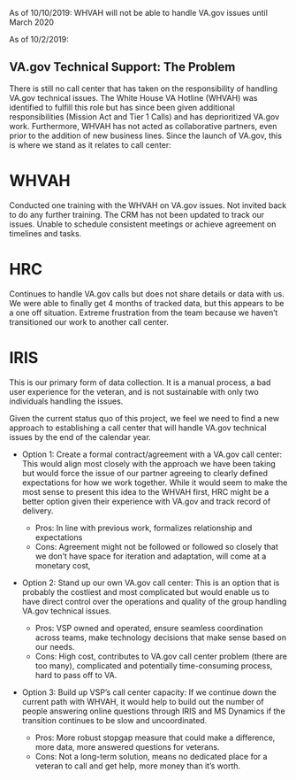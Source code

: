 As of 10/10/2019:
WHVAH will not be able to handle VA.gov issues until March 2020

As of 10/2/2019:
## VA.gov Technical Support: The Problem
There is still no call center that has taken on the responsibility of handling VA.gov technical issues. The White House VA Hotline (WHVAH) was identified to fulfill this role but has since been given additional responsibilities (Mission Act and Tier 1 Calls) and has deprioritized VA.gov work. Furthermore, WHVAH has not acted as collaborative partners, even prior to the addition of new business lines. Since the launch of VA.gov, this is where we stand as it relates to call center:

# WHVAH
Conducted one training with the WHVAH on VA.gov issues. Not invited back to do any further training.
The CRM has not been updated to track our issues. 
Unable to schedule consistent meetings or achieve agreement on timelines and tasks.

# HRC
Continues to handle VA.gov calls but does not share details or data with us. We were able to finally get 4 months of tracked data, but this appears to be a one off situation.
Extreme frustration from the team because we haven’t transitioned our work to another call center. 

# IRIS
This is our primary form of data collection. It is a manual process, a bad user experience for the veteran, and is not sustainable with only two individuals handling the issues. 

Given the current status quo of this project, we feel we need to find a new approach to establishing a call center that will handle VA.gov technical issues by the end of the calendar year.

* Option 1: Create a formal contract/agreement with a VA.gov call center: This would align most closely with the approach we have been taking but would force the issue of our partner agreeing to clearly defined expectations for how we work together. While it would seem to make the most sense to present this idea to the WHVAH first, HRC might be a better option given their experience with VA.gov and track record of delivery. 
  - Pros: In line with previous work, formalizes relationship and expectations
  - Cons: Agreement might not be followed or followed so closely that we don’t have space for iteration and adaptation, will come at a monetary cost, 

* Option 2: Stand up our own VA.gov call center: This is an option that is probably the costliest and  most complicated but would enable us to have direct control over the operations and quality of the group handling VA.gov technical issues. 
  - Pros: VSP owned and operated, ensure seamless coordination across teams, make technology decisions that make sense based on our needs.
  - Cons: High cost, contributes to VA.gov call center problem (there are too many), complicated and potentially time-consuming process, hard to pass off to VA. 

* Option 3: Build up VSP’s call center capacity: If we continue down the current path with WHVAH, it would help to build out the number of people answering online questions through IRIS and MS Dynamics if the transition continues to be slow and uncoordinated. 
  - Pros: More robust stopgap measure that could make a difference, more data, more answered questions for veterans.
  - Cons: Not a long-term solution, means no dedicated place for a veteran to call and get help, more money than it’s worth. 

